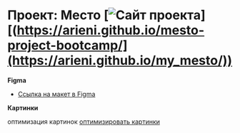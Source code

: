 # Проект: Место [![Сайт проекта](https://img.shields.io/badge/website-up-blue)][(https://arieni.github.io/mesto-project-bootcamp/](https://arieni.github.io/my_mesto/))



**Figma**

- [Ссылка на макет в Figma](https://www.figma.com/file/2cn9N9jSkmxD84oJik7xL7/JavaScript.-Sprint-4?node-id=0%3A1)

**Картинки**

оптимизация картинок [оптимизировать картинки](https://tinypng.com/)
